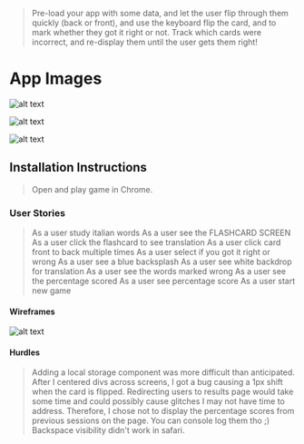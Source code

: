 >Pre-load your app with some data, and let the user flip through them quickly (back or front), and use the keyboard flip the card, and to mark whether they got it right or not. Track which cards were incorrect, and re-display them until the user gets them right!

# App Images 
![alt text](frontside.png)

![alt text](/Users/maria/seir/projects/Italian-Flashcards/images/backside.png)

![alt text](/Users/maria/seir/projects/Italian-Flashcards/images/results.png)

## Installation Instructions
> Open and play game in Chrome.

### User Stories
>As a user study italian words
>As a user see the FLASHCARD SCREEN
>As a user click the flashcard to see translation
>As a user click card front to back multiple times
>As a user select if you got it right or wrong
>As a user see a blue backsplash
>As a user see white backdrop for translation
>As a user see the words marked wrong
>As a user see the percentage scored 
>As a user see percentage score
>As a user start new game

#### Wireframes
![alt text](/Users/maria/seir/projects/Italian-Flashcards/images/wireframe.png)

#### Hurdles
>Adding a local storage component was more difficult than anticipated. 
>After I centered divs across screens, I got a bug causing a 1px shift when the card is flipped.
>Redirecting users to results page would take some time and could possibly cause glitches I may not have time to address. Therefore, I chose not to display the percentage scores from previous sessions on the page. You can console log them tho ;)
>Backspace visibility didn't work in safari. 
